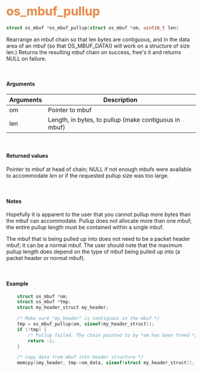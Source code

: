 ## <font color="#F2853F" style="font-size:24pt">os_mbuf_pullup</font>

```c
struct os_mbuf *os_mbuf_pullup(struct os_mbuf *om, uint16_t len)
```

Rearrange an mbuf chain so that len bytes are contiguous, and in the data area of an mbuf (so that OS_MBUF_DATA() will  work on a structure of size len.)  Returns the resulting mbuf chain on success, free's it and returns NULL on failure.

<br>

#### Arguments

| Arguments | Description |
|-----------|-------------|
| om | Pointer to mbuf |
| len | Length, in bytes, to pullup (make contiguous in mbuf) |

<br>

#### Returned values
Pointer to mbuf at head of chain; NULL if not enough mbufs were available to accommodate *len* or if the requested pullup size was too large.

<br>

#### Notes
Hopefully it is apparent to the user that you cannot pullup more bytes than the mbuf can accommodate. Pullup does not allocate more than one mbuf; the entire pullup length must be contained within a single mbuf.

The mbuf that is being pulled up into does not need to be a packet header mbuf; it can be a normal mbuf. The user should note that the maximum pullup length does depend on the type of mbuf being pulled up into (a packet header or normal mbuf).

<br>

#### Example

```c
	struct os_mbuf *om;
    struct os_mbuf *tmp;
    struct my_header_struct my_header;

    /* Make sure "my_header" is contiguous in the mbuf */
    tmp = os_mbuf_pullup(om, sizeof(my_header_struct));
    if (!tmp) {
        /* Pullup failed. The chain pointed to by *om has been freed */
        return -1;
    }

    /* copy data from mbuf into header structure */
    memcpy(&my_header, tmp->om_data, sizeof(struct my_header_struct));
```


